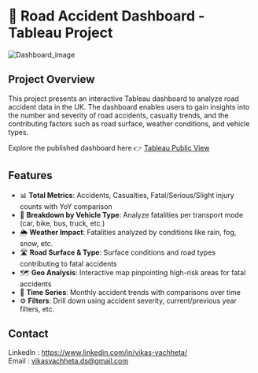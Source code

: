 # 🚦 Road Accident Dashboard - Tableau Project

![Dashboard_image](https://github.com/user-attachments/assets/fb228aca-f138-4b10-b776-cd23e1221ad8)


## Project Overview

This project presents an interactive Tableau dashboard to analyze road accident data in the UK. The dashboard enables users to gain insights into the number and severity of road accidents, casualty trends, and the contributing factors such as road surface, weather conditions, and vehicle types.

Explore the published dashboard here 👉 [Tableau Public View]()

## Features
- 📊 **Total Metrics**: Accidents, Casualties, Fatal/Serious/Slight injury counts with YoY comparison
- 🚗 **Breakdown by Vehicle Type**: Analyze fatalities per transport mode (car, bike, bus, truck, etc.)
- 🌦️ **Weather Impact**: Fatalities analyzed by conditions like rain, fog, snow, etc.
- 🛣️ **Road Surface & Type**: Surface conditions and road types contributing to fatal accidents
- 🗺️ **Geo Analysis**: Interactive map pinpointing high-risk areas for fatal accidents
- 📆 **Time Series**: Monthly accident trends with comparisons over time
- ⚙️ **Filters**: Drill down using accident severity, current/previous year filters, etc.

## Contact
Linkedln : https://www.linkedin.com/in/vikas-vachheta/ <br> 
Email : vikasvachheta.ds@gmail.com

